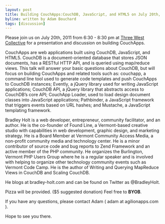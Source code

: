 ```yaml
---
layout: post
title: Building CouchApps:CouchDB, JavaScript, and HTML5 on July 20th, 2011
byline: written by Adam Bouchard
tags: [discussion]
---
```


Please join us on July 20th, 2011 from 6:30 - 8:30 pm at
[Three West Collective](http://www.threewestcollective.com/#about) for a presentation and discussion on building CouchApps. 

CouchApps are web applications built using CouchDB, JavaScript, and HTML5. CouchDB is a document-oriented database that stores JSON documents, has a RESTful HTTP API, and is queried using map/reduce views. This talk will answer your basic questions about CouchDB, but will focus on building CouchApps and related tools such as: couchapp, a command line tool used to generate code templates and push CouchApps to CouchDB instances; Evently, a jQuery library used for writing JavaScript applications; CouchDB API, a jQuery library that abstracts access to CouchDB’s core API; CouchApp Loader, used to load design document classes into JavaScript applications; Pathbinder, a JavaScript framework that triggers events based on URL hashes; and Mustache, a JavaScript templating framework.

Bradley Holt is a web developer, entrepreneur, community facilitator, and an author. He is the co-founder of Found Line, a Vermont-based creative studio with capabilities in web development, graphic design, and marketing strategy. He is a Board Member at Vermont Community Access Media, a non-profit community media and technology center. He is a minor contributor of source code and bug reports to Zend Framework and an active member of the PHP community. He organizes the Burlington, Vermont PHP Users Group where he is a regular speaker and is involved with helping to organize other technology community events such as Vermont Code Camp. He is the author of Writing and Querying MapReduce Views in CouchDB and Scaling CouchDB.

He blogs at bradley-holt.com and can be found on Twitter as @BradleyHolt.

Pizza will be provided. ($5 suggested donation) Feel free to __BYOB__.

If you have any questions, please contact Adam ( adam at agilionapps.com ).

Hope to see you there.
